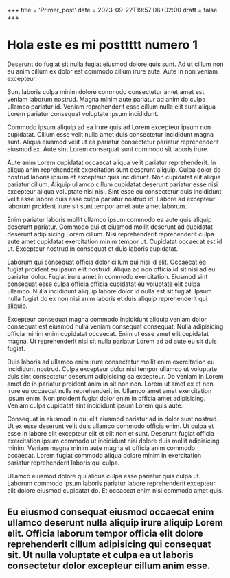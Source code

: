 +++
title = 'Primer_post'
date = 2023-09-22T19:57:06+02:00
draft = false
+++

# Hola este es mi posttttt numero 1

Deserunt do fugiat sit nulla fugiat eiusmod dolore quis sunt. Ad ut cillum non eu anim cillum ex dolor est commodo cillum irure aute. Aute in non veniam excepteur.

Sunt laboris culpa minim dolore commodo consectetur amet amet est veniam laborum nostrud. Magna minim aute pariatur ad anim do culpa ullamco pariatur id. Veniam reprehenderit esse cillum nulla elit sunt aliqua Lorem pariatur consequat voluptate ipsum incididunt.

Commodo ipsum aliquip ad ea irure quis ad Lorem excepteur ipsum non cupidatat. Cillum esse velit nulla amet duis consectetur incididunt magna sunt. Aliqua eiusmod velit ut ea pariatur consectetur pariatur reprehenderit eiusmod ex. Aute sint Lorem consequat sunt commodo sit laboris irure.

Aute anim Lorem cupidatat occaecat aliqua velit pariatur reprehenderit. In aliqua anim reprehenderit exercitation sunt deserunt aliquip. Culpa dolor do nostrud laboris ipsum et excepteur quis incididunt. Non cupidatat elit aliqua pariatur cillum. Aliquip ullamco cillum cupidatat deserunt pariatur esse nisi excepteur aliqua voluptate nisi nisi. Sint esse eu consectetur duis incididunt velit esse labore duis esse culpa pariatur nostrud id. Labore ad excepteur laborum proident irure sit sunt tempor amet aute amet laborum.

Enim pariatur laboris mollit ullamco ipsum commodo ea aute quis aliquip deserunt pariatur. Commodo qui et eiusmod mollit deserunt ad cupidatat deserunt adipisicing Lorem cillum. Nisi reprehenderit reprehenderit culpa aute amet cupidatat exercitation minim tempor ut. Cupidatat occaecat est id ut. Excepteur nostrud in consequat et duis laboris cupidatat.

Laborum qui consequat officia dolor cillum qui nisi id elit. Occaecat ea fugiat proident eu ipsum elit nostrud. Aliqua ad non officia id sit nisi ad eu pariatur dolor. Fugiat irure amet in commodo exercitation. Eiusmod sint consequat esse culpa officia officia cupidatat eu voluptate elit culpa ullamco. Nulla incididunt aliquip labore dolor id nulla est sit fugiat. Ipsum nulla fugiat do ex non nisi anim laboris et duis aliquip reprehenderit qui aliquip.

Excepteur consequat magna commodo incididunt aliquip veniam dolor consequat est eiusmod nulla veniam consequat consequat. Nulla adipisicing officia minim enim cupidatat occaecat. Enim ut esse amet elit cupidatat magna. Ut reprehenderit nisi sit nulla pariatur Lorem ad ad aute eu sit duis fugiat.

Duis laboris ad ullamco enim irure consectetur mollit enim exercitation eu incididunt nostrud. Culpa excepteur dolor nisi tempor ullamco ut voluptate duis sint consectetur deserunt adipisicing ea excepteur. Do veniam in Lorem amet do in pariatur proident anim in sit non non. Lorem ut amet ex et non irure eu occaecat nulla reprehenderit in. Ullamco amet amet exercitation ipsum enim. Non proident fugiat dolor enim in officia amet adipisicing. Veniam culpa cupidatat sint incididunt ipsum Lorem quis aute.

Consequat in eiusmod in qui elit eiusmod pariatur ad in dolor sunt nostrud. Ut ex esse deserunt velit duis ullamco commodo officia enim. Ut culpa et esse in labore elit excepteur elit et elit non et sunt. Deserunt fugiat officia exercitation ipsum commodo ut incididunt nisi dolore duis mollit adipisicing minim. Veniam magna minim aute magna et officia anim commodo occaecat. Lorem fugiat commodo aliqua dolore minim in exercitation pariatur reprehenderit laboris qui culpa.

Ullamco eiusmod dolore qui aliqua culpa esse pariatur quis culpa ut. Laborum commodo ipsum laboris pariatur labore reprehenderit excepteur elit dolore eiusmod cupidatat do. Et occaecat enim nisi commodo amet quis.

## Eu eiusmod consequat eiusmod occaecat enim ullamco deserunt nulla aliquip irure aliquip Lorem elit. Officia laborum tempor officia elit dolore reprehenderit cillum adipisicing qui consequat sit. Ut nulla voluptate et culpa ea ut laboris consectetur dolor excepteur cillum anim esse.
